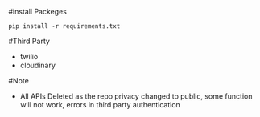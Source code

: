 #install Packeges
```
pip install -r requirements.txt
```

#Third Party
* twilio 
* cloudinary 

#Note
* All APIs Deleted as the repo privacy changed to public, some function will not work, errors in third party authentication
